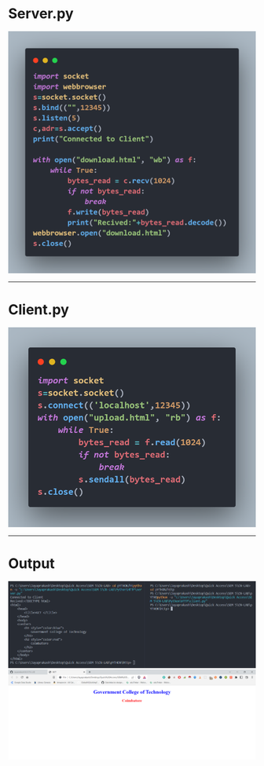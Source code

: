 <h1>
Server.py
</h1>
<img src="server.png">
<hr>
<h1>
Client.py
</h1>
<img src="client.png">
<hr>
<h1>
Output
</h1>
<img src="output.png">
<img src="output2.png">
